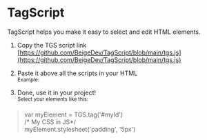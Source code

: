 # TagScript
TagScript helps you make it easy to select and edit HTML elements.

1. Copy the TGS script link<br>
[https://github.com/BeigeDev/TagScript/blob/main/tgs.js](https://github.com/BeigeDev/TagScript/blob/main/tgs.js)

2. Paste it above all the scripts in your HTML<br>
  <sup>Example:</sup><br>
><script src="https://github.com/BeigeDev/TagScript/blob/main/tgs.js"></script>
  
3. Done, use it in your project!<br>
  <sup>Select your elements like this:</sup><br>
  >var myElement = TGS.tag('#myId') <br>
  /* My CSS in JS*/ <br>
  myElement.stylesheet('padding', '5px') <br>

